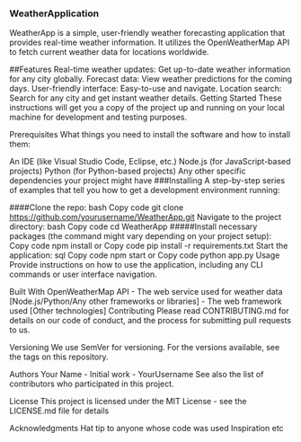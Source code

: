 ### WeatherApplication

WeatherApp is a simple, user-friendly weather forecasting application that provides real-time weather information. It utilizes the OpenWeatherMap API to fetch current weather data for locations worldwide.

##Features
Real-time weather updates: Get up-to-date weather information for any city globally.
Forecast data: View weather predictions for the coming days.
User-friendly interface: Easy-to-use and navigate.
Location search: Search for any city and get instant weather details.
Getting Started
These instructions will get you a copy of the project up and running on your local machine for development and testing purposes.

Prerequisites
What things you need to install the software and how to install them:

An IDE (like Visual Studio Code, Eclipse, etc.)
Node.js (for JavaScript-based projects)
Python (for Python-based projects)
Any other specific dependencies your project might have
###Installing
A step-by-step series of examples that tell you how to get a development environment running:

####Clone the repo:
bash
Copy code
git clone https://github.com/yourusername/WeatherApp.git
Navigate to the project directory:
bash
Copy code
cd WeatherApp
#####Install necessary packages (the command might vary depending on your project setup):
Copy code
npm install
or
Copy code
pip install -r requirements.txt
Start the application:
sql
Copy code
npm start
or
Copy code
python app.py
Usage
Provide instructions on how to use the application, including any CLI commands or user interface navigation.

Built With
OpenWeatherMap API - The web service used for weather data
[Node.js/Python/Any other frameworks or libraries] - The web framework used
[Other technologies]
Contributing
Please read CONTRIBUTING.md for details on our code of conduct, and the process for submitting pull requests to us.

Versioning
We use SemVer for versioning. For the versions available, see the tags on this repository.

Authors
Your Name - Initial work - YourUsername
See also the list of contributors who participated in this project.

License
This project is licensed under the MIT License - see the LICENSE.md file for details

Acknowledgments
Hat tip to anyone whose code was used
Inspiration
etc
